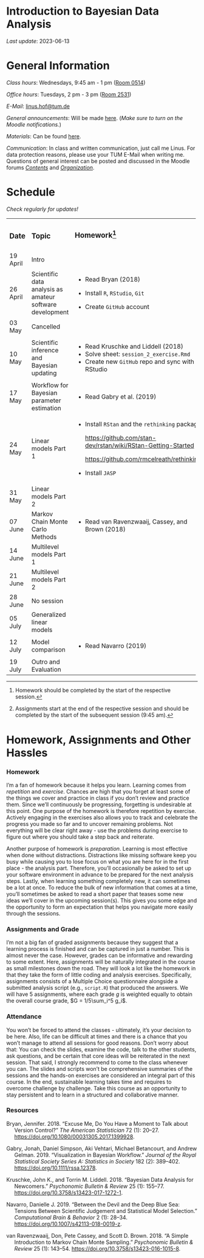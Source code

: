 Introduction to Bayesian Data Analysis
================

*Last update*: 2023-06-13

# General Information

*Class hours*: Wednesdays, 9:45 am - 1 pm ([Room
0514](https://portal.mytum.de/campus/roomfinder/roomfinder_viewmap?mapid=193&roomid=0514@0505))

*Office hours*: Tuesdays, 2 pm - 3 pm ([Room
2531](https://portal.mytum.de/campus/roomfinder/roomfinder_viewmap?mapid=196&roomid=2531@0505))

*E-Mail*: <linus.hof@tum.de>

*General announcements*: Will be made
[here](https://www.moodle.tum.de/mod/forum/view.php?id=2429843). (*Make
sure to turn on the Moodle notifications.*)

*Materials*: Can be found
[here](https://github.com/linushof/BayesIntro).

*Communication*: In class and written communication, just call me Linus.
For data protection reasons, please use your TUM E-Mail when writing me.
Questions of general interest can be posted and discussed in the Moodle
forums
[*Contents*](https://www.moodle.tum.de/mod/forum/view.php?id=2569419)
and
[*Organization*](https://www.moodle.tum.de/mod/forum/view.php?id=2569420).

# Schedule

*Check regularly for updates!*

<table style="width:99%;">
<colgroup>
<col style="width: 7%" />
<col style="width: 36%" />
<col style="width: 42%" />
<col style="width: 12%" />
</colgroup>
<tbody>
<tr class="odd">
<td><h3 id="date">Date</h3></td>
<td><h3 id="topic">Topic</h3></td>
<td><h3 id="homework1">Homework<a href="#fn1" class="footnote-ref"
id="fnref1" role="doc-noteref"><sup>1</sup></a></h3>
<h3 id="section"></h3></td>
<td><h3 id="assignment2">Assignment<a href="#fn2" class="footnote-ref"
id="fnref2" role="doc-noteref"><sup>2</sup></a></h3></td>
</tr>
<tr class="even">
<td>19 April</td>
<td>Intro</td>
<td></td>
<td></td>
</tr>
<tr class="odd">
<td>26 April</td>
<td>Scientific data analysis as amateur software development</td>
<td><ul>
<li><p>Read <span class="citation"
data-cites="bryanExcuseMeYou2018">Bryan (2018)</span></p></li>
<li><p>Install <code>R</code>, <code>RStudio</code>,
<code>Git</code></p></li>
<li><p>Create <code>GitHub</code> account</p></li>
</ul></td>
<td></td>
</tr>
<tr class="even">
<td>03 May</td>
<td>Cancelled</td>
<td></td>
<td></td>
</tr>
<tr class="odd">
<td>10 May</td>
<td>Scientific inference and Bayesian updating</td>
<td><ul>
<li>Read <span class="citation"
data-cites="kruschkeBayesianDataAnalysis2018">Kruschke and Liddell
(2018)</span></li>
<li>Solve sheet: <code>session_2_exercise.Rmd</code></li>
<li>Create new <code>GitHub</code> repo and sync with RStudio</li>
</ul></td>
<td>Assignment 1</td>
</tr>
<tr class="even">
<td>17 May</td>
<td>Workflow for Bayesian parameter estimation</td>
<td><ul>
<li>Read <span class="citation"
data-cites="gabryVisualizationBayesianWorkflow2019">Gabry et al.
(2019)</span></li>
</ul></td>
<td></td>
</tr>
<tr class="odd">
<td>24 May</td>
<td>Linear models Part 1</td>
<td><ul>
<li><p>Install <code>RStan</code> and the <code>rethinking</code>
package</p>
<p><a
href="https://github.com/stan-dev/rstan/wiki/RStan-Getting-Started"
class="uri">https://github.com/stan-dev/rstan/wiki/RStan-Getting-Started</a></p>
<p><a href="https://github.com/rmcelreath/rethinking"
class="uri">https://github.com/rmcelreath/rethinking</a></p></li>
<li><p>Install <code>JASP</code></p></li>
</ul></td>
<td>Assignment 2</td>
</tr>
<tr class="even">
<td>31 May</td>
<td>Linear models Part 2</td>
<td></td>
<td></td>
</tr>
<tr class="odd">
<td>07 June</td>
<td>Markov Chain Monte Carlo Methods</td>
<td><ul>
<li>Read <span class="citation"
data-cites="vanravenzwaaijSimpleIntroductionMarkov2018">van Ravenzwaaij,
Cassey, and Brown (2018)</span></li>
</ul></td>
<td>Assignment 3</td>
</tr>
<tr class="even">
<td>14 June</td>
<td>Multilevel models Part 1</td>
<td></td>
<td></td>
</tr>
<tr class="odd">
<td>21 June</td>
<td>Multilevel models Part 2</td>
<td></td>
<td>Assignment 4</td>
</tr>
<tr class="even">
<td>28 June</td>
<td>No session</td>
<td></td>
<td></td>
</tr>
<tr class="odd">
<td>05 July</td>
<td>Generalized linear models</td>
<td></td>
<td>Assignment 5</td>
</tr>
<tr class="even">
<td>12 July</td>
<td>Model comparison</td>
<td><ul>
<li>Read <span class="citation"
data-cites="navarroDevilDeepBlue2019">Navarro (2019)</span></li>
</ul></td>
<td></td>
</tr>
<tr class="odd">
<td>19 July</td>
<td>Outro and Evaluation</td>
<td></td>
<td></td>
</tr>
</tbody>
</table>
<section id="footnotes" class="footnotes footnotes-end-of-document"
role="doc-endnotes">
<hr />
<ol>
<li id="fn1"><p>Homework should be completed by the start of the
respective session.<a href="#fnref1" class="footnote-back"
role="doc-backlink">↩︎</a></p></li>
<li id="fn2"><p>Assignments start at the end of the respective session
and should be completed by the start of the subsequent session (9:45
am).<a href="#fnref2" class="footnote-back"
role="doc-backlink">↩︎</a></p></li>
</ol>
</section>

# Homework, Assignments and Other Hassles

### Homework

I’m a fan of homework because it helps you learn. Learning comes from
*repetition* and *exercise*. Chances are high that you forget at least
some of the things we cover and practice in class if you don’t review
and practice them. Since we’ll continuously be progressing, forgetting
is undesirable at this point. One purpose of the homework is therefore
repetition by exercise. Actively engaging in the exercises also allows
you to track and celebrate the progress you made so far and to uncover
remaining problems. Not everything will be clear right away - use the
problems during exercise to figure out where you should take a step back
and reiterate.

Another purpose of homework is *preparation*. Learning is most effective
when done without distractions. Distractions like missing software keep
you busy while causing you to lose focus on what you are here for in the
first place - the analysis part. Therefore, you’ll occasionally be asked
to set up your software environment in advance to be prepared for the
next analysis steps. Lastly, when learning something completely new, it
can sometimes be a lot at once. To reduce the bulk of new information
that comes at a time, you’ll sometimes be asked to read a short paper
that teases some new ideas we’ll cover in the upcoming session(s). This
gives you some edge and the opportunity to form an expectation that
helps you navigate more easily through the sessions.

### Assignments and Grade

I’m not a big fan of graded assignments because they suggest that a
learning process is finished and can be captured in just a number. This
is almost never the case. However, grades can be informative and
rewarding to some extent. Here, assignments will be naturally integrated
in the course as small milestones down the road. They will look a lot
like the homework in that they take the form of little coding and
analysis exercises. Specifically, assignments consists of a Multiple
Choice questionnaire alongside a submitted analysis script (e.g.,
`script.R`) that produced the answers. We will have $5$ assignments,
where each grade $g$ is weighted equally to obtain the overall course
grade, $G = 1/5\sum_i^5 g_i$.

### Attendance

You won’t be forced to attend the classes - ultimately, it’s your
decision to be here. Also, life can be difficult at times and there is a
chance that you won’t manage to attend all sessions for good reasons.
Don’t worry about that: You can check the slides, examine the code, talk
to the other students, ask questions, and be certain that core ideas
will be reiterated in the next session. That said, I strongly recommend
to come to the class whenever you can. The slides and scripts won’t be
comprehensive summaries of the sessions and the hands-on exercises are
considered an integral part of this course. In the end, sustainable
learning takes time and requires to overcome challenge by challenge.
Take this course as an opportunity to stay persistent and to learn in a
structured and collaborative manner.

### Resources

<div id="refs" class="references csl-bib-body hanging-indent">

<div id="ref-bryanExcuseMeYou2018" class="csl-entry">

Bryan, Jennifer. 2018. “Excuse Me, Do You Have a Moment to Talk about
Version Control?” *The American Statistician* 72 (1): 20–27.
<https://doi.org/10.1080/00031305.2017.1399928>.

</div>

<div id="ref-gabryVisualizationBayesianWorkflow2019" class="csl-entry">

Gabry, Jonah, Daniel Simpson, Aki Vehtari, Michael Betancourt, and
Andrew Gelman. 2019. “Visualization in Bayesian Workflow.” *Journal of
the Royal Statistical Society Series A: Statistics in Society* 182 (2):
389–402. <https://doi.org/10.1111/rssa.12378>.

</div>

<div id="ref-kruschkeBayesianDataAnalysis2018" class="csl-entry">

Kruschke, John K., and Torrin M. Liddell. 2018. “Bayesian Data Analysis
for Newcomers.” *Psychonomic Bulletin & Review* 25 (1): 155–77.
<https://doi.org/10.3758/s13423-017-1272-1>.

</div>

<div id="ref-navarroDevilDeepBlue2019" class="csl-entry">

Navarro, Danielle J. 2019. “Between the Devil and the Deep Blue Sea:
Tensions Between Scientific Judgement and Statistical Model Selection.”
*Computational Brain & Behavior* 2 (1): 28–34.
<https://doi.org/10.1007/s42113-018-0019-z>.

</div>

<div id="ref-vanravenzwaaijSimpleIntroductionMarkov2018"
class="csl-entry">

van Ravenzwaaij, Don, Pete Cassey, and Scott D. Brown. 2018. “A Simple
Introduction to Markov Chain Monte Sampling.” *Psychonomic Bulletin &
Review* 25 (1): 143–54. <https://doi.org/10.3758/s13423-016-1015-8>.

</div>

</div>
